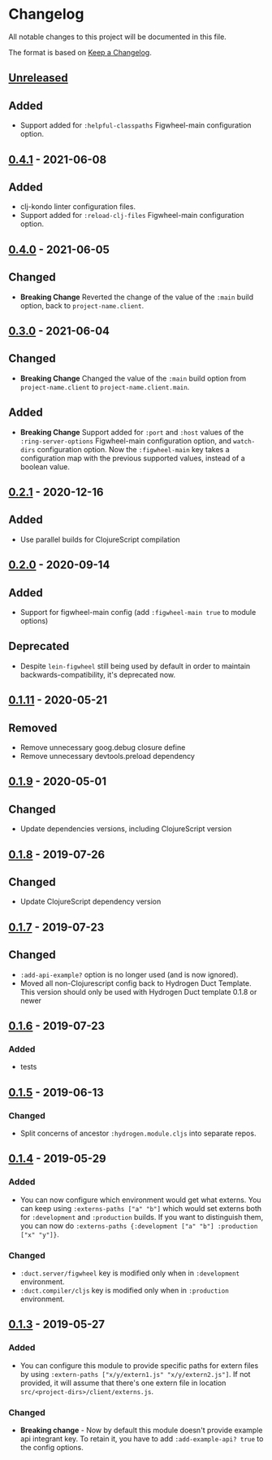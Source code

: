 # Changelog
All notable changes to this project will be documented in this file.

The format is based on [Keep a Changelog](http://keepachangelog.com/en/1.0.0/).

## [Unreleased]

## Added
- Support added for `:helpful-classpaths` Figwheel-main configuration option.

## [0.4.1] - 2021-06-08

## Added
- clj-kondo linter configuration files.
- Support added for `:reload-clj-files` Figwheel-main configuration option.

## [0.4.0] - 2021-06-05

## Changed
- **Breaking Change** Reverted the change of the value of the `:main` build option, back to `project-name.client`.

## [0.3.0] - 2021-06-04

## Changed
- **Breaking Change** Changed the value of the `:main` build option from `project-name.client` to `project-name.client.main`.

## Added
- **Breaking Change** Support added for `:port` and `:host` values of the `:ring-server-options` Figwheel-main configuration option, and `watch-dirs` configuration option. Now the `:figwheel-main` key takes a configuration map with the previous supported values, instead of a boolean value.

## [0.2.1] - 2020-12-16

## Added
- Use parallel builds for ClojureScript compilation

## [0.2.0] - 2020-09-14

## Added
- Support for figwheel-main config (add `:figwheel-main true` to module options)

## Deprecated
- Despite `lein-figwheel` still being used by default in order to maintain
backwards-compatibility, it's deprecated now.

## [0.1.11] - 2020-05-21

## Removed
- Remove unnecessary goog.debug closure define
- Remove unnecessary devtools.preload dependency

## [0.1.9] - 2020-05-01

## Changed
- Update dependencies versions, including ClojureScript version

## [0.1.8] - 2019-07-26

## Changed
- Update ClojureScript dependency version

## [0.1.7] - 2019-07-23

## Changed
- `:add-api-example?` option is no longer used (and is now ignored).
- Moved all non-Clojurescript config back to Hydrogen Duct Template. This version should only be used with Hydrogen Duct template 0.1.8 or newer

## [0.1.6] - 2019-07-23

### Added
- tests

## [0.1.5] - 2019-06-13

### Changed
- Split concerns of ancestor `:hydrogen.module.cljs` into separate repos.

## [0.1.4] - 2019-05-29

### Added
- You can now configure which environment would get what externs.
You can keep using `:externs-paths ["a" "b"]` which would set externs both
for `:development` and `:production` builds. If you want to distinguish them,
you can now do `:externs-paths {:development ["a" "b"] :production ["x" "y"]}`.

### Changed
- `:duct.server/figwheel` key is modified only when in `:development` environment.
- `:duct.compiler/cljs` key is modified only when in `:production` environment.

## [0.1.3] - 2019-05-27

### Added
- You can configure this module to provide specific paths for extern files by using
`:extern-paths ["x/y/extern1.js" "x/y/extern2.js"]`. If not provided, it will assume that there's one
extern file in location `src/<project-dirs>/client/externs.js`.

### Changed
- **Breaking change** - Now by default this module doesn't provide example api integrant key.
To retain it, you have to add `:add-example-api? true` to the config options.

[UNRELEASED]: https://github.com/magnetcoop/hydrogen.module.core/compare/v0.4.1...HEAD
[0.4.1]: https://github.com/magnetcoop/hydrogen.module.core/releases/tag/v0.4.1
[0.4.0]: https://github.com/magnetcoop/hydrogen.module.core/releases/tag/v0.4.0
[0.3.0]: https://github.com/magnetcoop/hydrogen.module.core/releases/tag/v0.3.0
[0.2.3]: https://github.com/magnetcoop/hydrogen.module.core/releases/tag/v0.2.2
[0.2.1]: https://github.com/magnetcoop/hydrogen.module.core/releases/tag/v0.2.1
[0.2.0]: https://github.com/magnetcoop/hydrogen.module.core/releases/tag/v0.2.0
[0.1.11]: https://github.com/magnetcoop/hydrogen.module.core/releases/tag/v0.1.11
[0.1.9]: https://github.com/magnetcoop/hydrogen.module.core/releases/tag/v0.1.9
[0.1.8]: https://github.com/magnetcoop/hydrogen.module.core/releases/tag/v0.1.8
[0.1.7]: https://github.com/magnetcoop/hydrogen.module.core/releases/tag/v0.1.7
[0.1.6]: https://github.com/magnetcoop/hydrogen.module.core/releases/tag/v0.1.6
[0.1.5]: https://github.com/magnetcoop/hydrogen.module.core/releases/tag/v0.1.5
[0.1.4]: https://github.com/magnetcoop/hydrogen.module.cljs/releases/tag/v0.1.4
[0.1.3]: https://github.com/magnetcoop/hydrogen.module.cljs/releases/tag/v0.1.3

